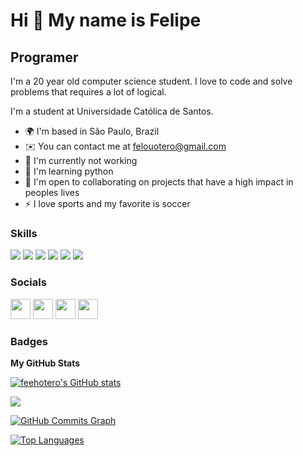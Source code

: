 Hi 👋 My name is Felipe
==========================

Programer 
-----------------------------

I'm a 20 year old computer science student. I love to code and solve problems that requires a lot of logical.

I'm a student at Universidade Católica de Santos.

* 🌍  I'm based in São Paulo, Brazil
* ✉️  You can contact me at [felouotero@gmail.com](mailto:felouotero@gmail.com)
* 🚀  I'm currently not working 
* 🧠  I'm learning python
* 🤝  I'm open to collaborating on projects that have a high impact in peoples lives
* ⚡  I love sports and my favorite is soccer

### Skills

<p align="left">
<img src="https://img.shields.io/badge/C-00599C?style=for-the-badge&logo=c&logoColor=white"/> <img src="https://img.shields.io/badge/Python-3776AB?&style=for-the-badge&logo=python&logoColor=white"/> <img src="https://img.shields.io/badge/HTML5-E34F26?style=for-the-badge&logo=html5&logoColor=white"/> <img src="https://img.shields.io/badge/CSS3-1572B6?style=for-the-badge&logo=css3&logoColor=white
"/> <img src="https://img.shields.io/badge/Java-ED8B00?style=for-the-badge&logo=java&logoColor=white
"/> <img src="https://img.shields.io/badge/MySQL-005C84?style=for-the-badge&logo=mysql&logoColor=white
"/>

</p>

### Socials

<p align="left"> <a href="https://discord.com/users/661437172699889684" target="_blank" rel="noreferrer"><img src="https://raw.githubusercontent.com/danielcranney/readme-generator/main/public/icons/socials/discord.svg" width="32" height="32" /></a> <a href="https://www.linkedin.com/in/felipeotero" target="_blank" rel="noreferrer"><img src="https://raw.githubusercontent.com/danielcranney/readme-generator/main/public/icons/socials/linkedin.svg" width="32" height="32" /></a> <a href="https://www.instagram.com/_feehotero/" target="_blank" rel="noreferrer"><img src="https://raw.githubusercontent.com/danielcranney/readme-generator/main/public/icons/socials/instagram.svg" width="32" height="32" /></a> <a href="https://twitter.com/_feehotero" target="_blank" rel="noreferrer"><img src="https://raw.githubusercontent.com/danielcranney/readme-generator/main/public/icons/socials/twitter.svg" width="32" height="32" /></a></p>

### Badges

<b>My GitHub Stats</b>

<a href="http://www.github.com/feehotero"><img src="https://github-readme-stats.vercel.app/api?username=feehotero&show_icons=true&hide=&count_private=true&title_color=3382ed&text_color=ffffff&icon_color=3382ed&bg_color=171717&hide_border=true&show_icons=true" alt="feehotero's GitHub stats" /></a>

<a href="http://www.github.com/feehotero"><img src="https://github-readme-streak-stats.herokuapp.com/?user=feehotero&stroke=ffffff&background=171717&ring=3382ed&fire=3382ed&currStreakNum=ffffff&currStreakLabel=3382ed&sideNums=ffffff&sideLabels=ffffff&dates=ffffff&hide_border=true" /></a>

<a href="http://www.github.com/feehotero"><img src="https://github-readme-activity-graph.cyclic.app/graph?username=feehotero&bg_color=171717&color=ffffff&line=3382ed&point=ffffff&area_color=171717&area=true&hide_border=true&custom_title=GitHub%20Commits%20Graph" alt="GitHub Commits Graph" /></a>

<a href="https://github.com/feehotero" align="left"><img src="https://github-readme-stats.vercel.app/api/top-langs/?username=feehotero&layout=compact&title_color=3382ed&hide=css,objective-c,html&text_color=ffffff&icon_color=3382ed&bg_color=171717&hide_border=true&locale=en&custom_title=Top%20%Languages" alt="Top Languages" /></a>


